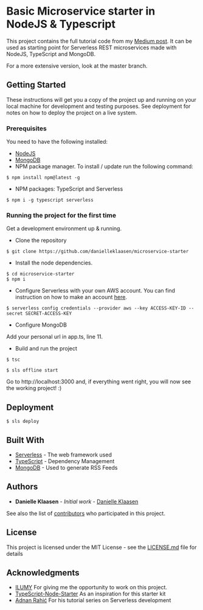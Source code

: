# Basic Microservice starter in NodeJS & Typescript

This project contains the full tutorial code from my [Medium post](https://medium.com/p/ddc185bd5573). It can be used as starting point for Serverless REST microservices made with NodeJS, TypeScript and MongoDB.

For a more extensive version, look at the master branch.

## Getting Started

These instructions will get you a copy of the project up and running on your local machine for development and testing purposes. See deployment for notes on how to deploy the project on a live system.

### Prerequisites

You need to have the following installed:

- [NodeJS](https://nodejs.org/en/)
- [MongoDB](https://www.mongodb.com/download-center#community)
- NPM package manager. To install / update run the following command:
```
$ npm install npm@latest -g
```
- NPM packages: TypeScript and Serverless
```
$ npm i -g typescript serverless
```

### Running the project for the first time

Get a development environment up & running.

- Clone the repository
```
$ git clone https://github.com/danielleklaasen/microservice-starter
```

- Install the node dependencies.

```
$ cd microservice-starter
$ npm i
```

- Configure Serverless with your own AWS account. You can find instruction on how to make an account [here]().

```
$ serverless config credentials --provider aws --key ACCESS-KEY-ID --secret SECRET-ACCESS-KEY
```

- Configure MongoDB

Add your personal url in app.ts, line 11.

- Build and run the project

```
$ tsc
```

```
$ sls offline start
```

Go to http://localhost:3000 and, if everything went right, you will now see the working project! :)

## Deployment

```
$ sls deploy
```

## Built With

* [Serverless](http://www.dropwizard.io/1.0.2/docs/) - The web framework used
* [TypeScript](https://maven.apache.org/) - Dependency Management
* [MongoDB](https://rometools.github.io/rome/) - Used to generate RSS Feeds

## Authors

* **Danielle Klaasen** - *Initial work* - [Danielle Klaasen](https://www.danielleklaasen.com)

See also the list of [contributors](https://github.com/danielleklaasen/microservice-starter/graphs/contributors) who participated in this project.

## License

This project is licensed under the MIT License - see the [LICENSE.md](LICENSE.md) file for details

## Acknowledgments

* [ILUMY](http://www.ilumy.com) For giving me the opportunity to work on this project.
* [TypeScript-Node-Starter](https://github.com/Microsoft/TypeScript-Node-Starter#typescript-node-starter) As an inspiration for this starter kit
* [Adnan Rahić](https://hackernoon.com/@adnanrahic) For his tutorial series on Serverless development
